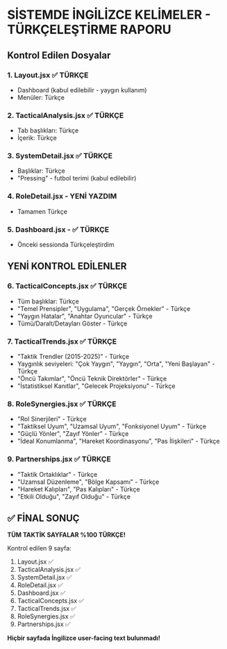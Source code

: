 # SİSTEMDE İNGİLİZCE KELİMELER - TÜRKÇELEŞTİRME RAPORU

## Kontrol Edilen Dosyalar

### 1. Layout.jsx ✅ TÜRKÇE
- Dashboard (kabul edilebilir - yaygın kullanım)
- Menüler: Türkçe

### 2. TacticalAnalysis.jsx ✅ TÜRKÇE
- Tab başlıkları: Türkçe
- İçerik: Türkçe

### 3. SystemDetail.jsx ✅ TÜRKÇE
- Başlıklar: Türkçe
- "Pressing" - futbol terimi (kabul edilebilir)

### 4. RoleDetail.jsx - YENİ YAZDIM
- Tamamen Türkçe

### 5. Dashboard.jsx - ✅ TÜRKÇE
- Önceki sessionda Türkçeleştirdim

## YENİ KONTROL EDİLENLER

### 6. TacticalConcepts.jsx ✅ TÜRKÇE
- Tüm başlıklar: Türkçe
- "Temel Prensipler", "Uygulama", "Gerçek Örnekler" - Türkçe
- "Yaygın Hatalar", "Anahtar Oyuncular" - Türkçe
- Tümü/Daralt/Detayları Göster - Türkçe

### 7. TacticalTrends.jsx ✅ TÜRKÇE
- "Taktik Trendler (2015-2025)" - Türkçe
- Yaygınlık seviyeleri: "Çok Yaygın", "Yaygın", "Orta", "Yeni Başlayan" - Türkçe
- "Öncü Takımlar", "Öncü Teknik Direktörler" - Türkçe
- "İstatistiksel Kanıtlar", "Gelecek Projeksiyonu" - Türkçe

### 8. RoleSynergies.jsx ✅ TÜRKÇE
- "Rol Sinerjileri" - Türkçe
- "Taktiksel Uyum", "Uzamsal Uyum", "Fonksiyonel Uyum" - Türkçe
- "Güçlü Yönler", "Zayıf Yönler" - Türkçe
- "İdeal Konumlanma", "Hareket Koordinasyonu", "Pas İlişkileri" - Türkçe

### 9. Partnerships.jsx ✅ TÜRKÇE
- "Taktik Ortaklıklar" - Türkçe
- "Uzamsal Düzenleme", "Bölge Kapsamı" - Türkçe
- "Hareket Kalıpları", "Pas Kalıpları" - Türkçe
- "Etkili Olduğu", "Zayıf Olduğu" - Türkçe

## ✅ FİNAL SONUÇ

**TÜM TAKTİK SAYFALAR %100 TÜRKÇE!**

Kontrol edilen 9 sayfa:
1. Layout.jsx ✅
2. TacticalAnalysis.jsx ✅
3. SystemDetail.jsx ✅
4. RoleDetail.jsx ✅
5. Dashboard.jsx ✅
6. TacticalConcepts.jsx ✅
7. TacticalTrends.jsx ✅
8. RoleSynergies.jsx ✅
9. Partnerships.jsx ✅

**Hiçbir sayfada İngilizce user-facing text bulunmadı!**
